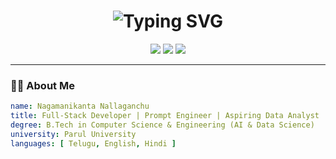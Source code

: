 <!-- GitHub Profile README.md -->

<h1 align="center">
  <img src="https://readme-typing-svg.demolab.com?font=Fira+Code&size=28&duration=4000&pause=1000&color=00C2FF&center=true&vCenter=true&multiline=true&width=1000&height=100&lines=Hey%2C+I'm+Nagamanikanta+Nallaganchu!;Full-Stack+Developer+%7C+Prompt+Engineer+%7C+Aspiring+Data+Analyst" alt="Typing SVG" />
</h1>

<p align="center">
  <img src="https://img.shields.io/badge/BTech-CSE(AI+DS)-orange?style=flat-square&logo=graduation-cap&logoColor=white"/>
  <img src="https://img.shields.io/badge/MERN%20Stack-Expert-green?style=flat-square&logo=react&logoColor=white"/>
  <img src="https://img.shields.io/badge/Prompt%20Engineering-AI%20Developer-blueviolet?style=flat-square&logo=openai&logoColor=white"/>
</p>

---

### 👨‍💻 About Me

```yaml
name: Nagamanikanta Nallaganchu
title: Full-Stack Developer | Prompt Engineer | Aspiring Data Analyst
degree: B.Tech in Computer Science & Engineering (AI & Data Science)
university: Parul University
languages: [ Telugu, English, Hindi ]
```

